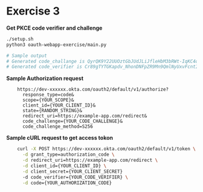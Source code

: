 # Exercise 3

**Get PKCE code verifier and challenge**

```bash
./setup.sh
python3 oauth-webapp-exercise/main.py

# Sample output
# Generated code_challange is QyrQK9Y22UUOztGbJUdJLiJfleHbM3bRWt-IqKC4o54
# Generated code_verifier is Cr89gTYTGKapdv_NhonDNFpZR9Mn9QmlNyUxvFcntIXYXNXxcW8ODl2YRbi2Tmm3ElcZcmEVNwTBUUOeVD_DBXVpnBo3oaGz6-cT-09gJHApysgn6hW-IL8DQMfMezi3

```

**Sample Authorization request**

```
    https://dev-xxxxxx.okta.com/oauth2/default/v1/authorize?
      response_type=code&
      scope={YOUR_SCOPE}&
      client_id={YOUR_CLIENT_ID}&
      state={RANDOM_STRING}&
      redirect_uri=https://example-app.com/redirect&
      code_challenge={YOUR_CODE_CHALLENGE}&
      code_challenge_method=S256
```

**Sample cURL request to get access tokon**

```bash
    curl -X POST https://dev-xxxxxx.okta.com/oauth2/default/v1/token \
      -d grant_type=authorization_code \
      -d redirect_uri=https://example-app.com/redirect \
      -d client_id={YOUR_CLIENT_ID} \
      -d client_secret={YOUR_CLIENT_SECRET}
      -d code_verifier={YOUR_CODE_VERIFIER} \
      -d code={YOUR_AUTHORIZATION_CODE}
```
